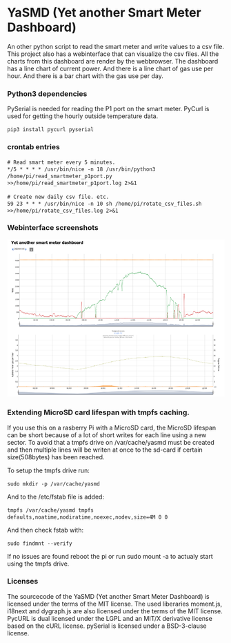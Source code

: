 # YaSMD (Yet another Smart Meter Dashboard)
An other python script to read the smart meter and write
 values to a csv file. This project also has a webinterface that can visualize the csv files.
 All the charts from this dashboard are render by the webbrowser.
 The dashboard has a line chart of current power.
 And there is a line chart of gas use per hour.
 And there is a bar chart with the gas use per day.

### Python3 dependencies
PySerial is needed for reading the P1 port on the smart meter.
PyCurl is used for getting the hourly outside temperature data.
```shell
pip3 install pycurl pyserial
```

### crontab entries
```shell
# Read smart meter every 5 minutes.
*/5 * * * * /usr/bin/nice -n 18 /usr/bin/python3 /home/pi/read_smartmeter_p1port.py >>/home/pi/read_smartmeter_p1port.log 2>&1

# Create new daily csv file. etc.
59 23 * * * /usr/bin/nice -n 10 sh /home/pi/rotate_csv_files.sh >>/home/pi/rotate_csv_files.log 2>&1
```

### Webinterface screenshots
![webinterface](https://raw.githubusercontent.com/D9ping/YaSMD/screenshots/webinterface_dashboard.png)

### Extending MicroSD card lifespan with tmpfs caching.
If you use this on a rasberry Pi with a MicroSD card, 
the MicroSD lifespan can be short because of a lot of short writes for each line 
using a new sector. To avoid that a tmpfs drive on /var/cache/yasmd must be created
 and then multiple lines will be writen at once to the sd-card if certain size(508bytes) has been reached.

To setup the tmpfs drive run:
```shell
sudo mkdir -p /var/cache/yasmd
```
And to the /etc/fstab file is added:
```shell
tmpfs /var/cache/yasmd tmpfs defaults,noatime,nodiratime,noexec,nodev,size=4M 0 0
```

And then check fstab with:
```shell
sudo findmnt --verify
```
If no issues are found reboot the pi or run sudo mount -a to actualy start using the tmpfs drive.


### Licenses
The sourcecode of the YaSMD (Yet another Smart Meter Dashboard) is licensed under the terms of the MIT license.
The used liberaries moment.js, i18next and dygraph.js are also licensed under the terms of the MIT license.
PycURL is dual licensed under the LGPL and an MIT/X derivative license based on the cURL license.
pySerial is licensed under a BSD-3-clause license.
